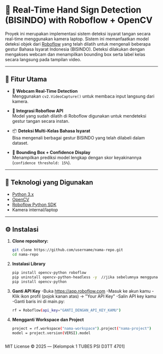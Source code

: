 # 🤟 Real-Time Hand Sign Detection (BISINDO) with Roboflow + OpenCV

Proyek ini merupakan implementasi sistem deteksi isyarat tangan secara real-time menggunakan kamera laptop. Sistem ini memanfaatkan model deteksi objek dari [Roboflow](https://roboflow.com) yang telah dilatih untuk mengenali beberapa gestur Bahasa Isyarat Indonesia (BISINDO). Deteksi dilakukan dengan mengakses webcam dan menampilkan bounding box serta label kelas secara langsung pada tampilan video.

---

## 🚀 Fitur Utama

- 🎥 **Webcam Real-Time Detection**  
  Menggunakan `cv2.VideoCapture()` untuk membaca input langsung dari kamera.

- 🤖 **Integrasi Roboflow API**  
  Model yang sudah dilatih di Roboflow digunakan untuk mendeteksi gestur tangan secara instan.

- 📦 **Deteksi Multi-Kelas Bahasa Isyarat**  
  Bisa mengenali berbagai gestur BISINDO yang telah dilabeli dalam dataset.

- 📐 **Bounding Box + Confidence Display**  
  Menampilkan prediksi model lengkap dengan skor keyakinannya (`confidence threshold: 15%`).

---

## 🧰 Teknologi yang Digunakan

- [Python 3.x](https://www.python.org)
- [OpenCV](https://opencv.org/)
- [Roboflow Python SDK](https://github.com/roboflow-ai/roboflow-python)
- Kamera internal/laptop

---

## ⚙️ Instalasi

1. **Clone repository:**
   ```bash
   git clone https://github.com/username/nama-repo.git
   cd nama-repo

2.  **Instalasi Library**
    ```bash
    pip install opencv-python roboflow
    pip uninstall opencv-python-headless -y  //jika sebelumnya menggunakan opencv yang berbasis non GUI
    pip install opencv-python

3.  **Ganti API Key**
    -Buka https://app.roboflow.com
    -Masuk ke akun kamu
    -Klik ikon profil (pojok kanan atas) → "Your API Key"
    -Salin API key kamu
    -Ganti baris ini di main.py:
    ```bash
    rf = Roboflow(api_key="GANTI_DENGAN_API_KEY_KAMU")

4.  **Mengganti Workspace dan Project**
    ```bash
    project = rf.workspace("nama-workspace").project("nama-project")
    model = project.version(VERSI).model



MIT License © 2025 — [Kelompok 1 TUBES PSI D3TT 4701]
